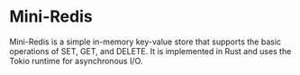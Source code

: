 # Mini-Redis

Mini-Redis is a simple in-memory key-value store that supports the basic operations of SET, GET, and DELETE. It is implemented in Rust and uses the Tokio runtime for asynchronous I/O.
